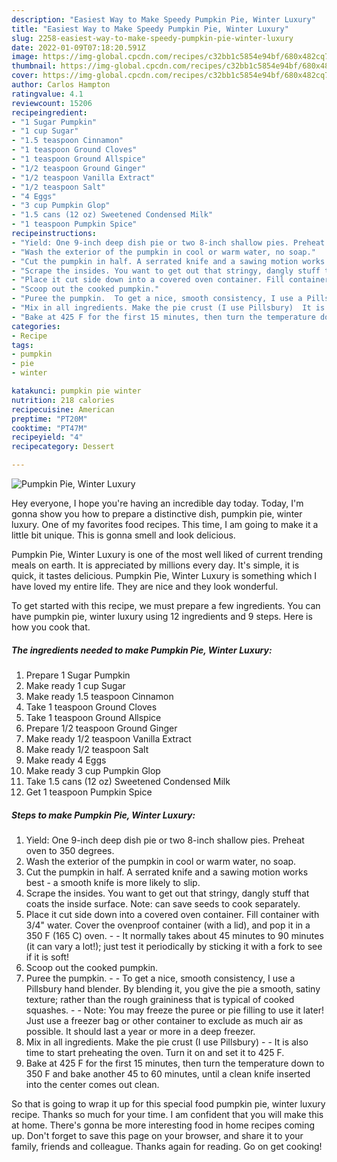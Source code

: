 ```yaml
---
description: "Easiest Way to Make Speedy Pumpkin Pie, Winter Luxury"
title: "Easiest Way to Make Speedy Pumpkin Pie, Winter Luxury"
slug: 2258-easiest-way-to-make-speedy-pumpkin-pie-winter-luxury
date: 2022-01-09T07:18:20.591Z
image: https://img-global.cpcdn.com/recipes/c32bb1c5854e94bf/680x482cq70/pumpkin-pie-winter-luxury-recipe-main-photo.jpg
thumbnail: https://img-global.cpcdn.com/recipes/c32bb1c5854e94bf/680x482cq70/pumpkin-pie-winter-luxury-recipe-main-photo.jpg
cover: https://img-global.cpcdn.com/recipes/c32bb1c5854e94bf/680x482cq70/pumpkin-pie-winter-luxury-recipe-main-photo.jpg
author: Carlos Hampton
ratingvalue: 4.1
reviewcount: 15206
recipeingredient:
- "1 Sugar Pumpkin"
- "1 cup Sugar"
- "1.5 teaspoon Cinnamon"
- "1 teaspoon Ground Cloves"
- "1 teaspoon Ground Allspice"
- "1/2 teaspoon Ground Ginger"
- "1/2 teaspoon Vanilla Extract"
- "1/2 teaspoon Salt"
- "4 Eggs"
- "3 cup Pumpkin Glop"
- "1.5 cans (12 oz) Sweetened Condensed Milk"
- "1 teaspoon Pumpkin Spice"
recipeinstructions:
- "Yield: One 9-inch deep dish pie or two 8-inch shallow pies. Preheat oven to 350 degrees."
- "Wash the exterior of the pumpkin in cool or warm water, no soap."
- "Cut the pumpkin in half. A serrated knife and a sawing motion works best - a smooth knife is more likely to slip."
- "Scrape the insides. You want to get out that stringy, dangly stuff that coats the inside surface. Note: can save seeds to cook separately."
- "Place it cut side down into a covered oven container. Fill container with 3/4&#34; water. Cover the ovenproof container (with a lid), and pop it in a 350 F (165 C) oven.   It normally takes about 45 minutes to 90 minutes (it can vary a lot!); just test it periodically by sticking it with a fork to see if it is soft!"
- "Scoop out the cooked pumpkin."
- "Puree the pumpkin.  To get a nice, smooth consistency, I use a Pillsbury hand blender. By blending it, you give the pie a smooth, satiny texture; rather than the rough graininess that is typical of cooked squashes.  Note: You may freeze the puree or pie filling to use it later! Just use a freezer bag or other container to exclude as much air as possible. It should last a year or more in a deep freezer."
- "Mix in all ingredients. Make the pie crust (I use Pillsbury)  It is also time to start preheating the oven. Turn it on and set it to 425 F."
- "Bake at 425 F for the first 15 minutes, then turn the temperature down to 350 F and bake another 45 to 60 minutes, until a clean knife inserted into the center comes out clean."
categories:
- Recipe
tags:
- pumpkin
- pie
- winter

katakunci: pumpkin pie winter 
nutrition: 218 calories
recipecuisine: American
preptime: "PT20M"
cooktime: "PT47M"
recipeyield: "4"
recipecategory: Dessert

---
```



![Pumpkin Pie, Winter Luxury](https://img-global.cpcdn.com/recipes/c32bb1c5854e94bf/680x482cq70/pumpkin-pie-winter-luxury-recipe-main-photo.jpg)

Hey everyone, I hope you're having an incredible day today. Today, I'm gonna show you how to prepare a distinctive dish, pumpkin pie, winter luxury. One of my favorites food recipes. This time, I am going to make it a little bit unique. This is gonna smell and look delicious.



Pumpkin Pie, Winter Luxury is one of the most well liked of current trending meals on earth. It is appreciated by millions every day. It's simple, it is quick, it tastes delicious. Pumpkin Pie, Winter Luxury is something which I have loved my entire life. They are nice and they look wonderful.


To get started with this recipe, we must prepare a few ingredients. You can have pumpkin pie, winter luxury using 12 ingredients and 9 steps. Here is how you cook that.

<!--inarticleads1-->

##### The ingredients needed to make Pumpkin Pie, Winter Luxury:

1. Prepare 1 Sugar Pumpkin
1. Make ready 1 cup Sugar
1. Make ready 1.5 teaspoon Cinnamon
1. Take 1 teaspoon Ground Cloves
1. Take 1 teaspoon Ground Allspice
1. Prepare 1/2 teaspoon Ground Ginger
1. Make ready 1/2 teaspoon Vanilla Extract
1. Make ready 1/2 teaspoon Salt
1. Make ready 4 Eggs
1. Make ready 3 cup Pumpkin Glop
1. Take 1.5 cans (12 oz) Sweetened Condensed Milk
1. Get 1 teaspoon Pumpkin Spice




<!--inarticleads2-->

##### Steps to make Pumpkin Pie, Winter Luxury:

1. Yield: One 9-inch deep dish pie or two 8-inch shallow pies. Preheat oven to 350 degrees.
1. Wash the exterior of the pumpkin in cool or warm water, no soap.
1. Cut the pumpkin in half. A serrated knife and a sawing motion works best - a smooth knife is more likely to slip.
1. Scrape the insides. You want to get out that stringy, dangly stuff that coats the inside surface. Note: can save seeds to cook separately.
1. Place it cut side down into a covered oven container. Fill container with 3/4&#34; water. Cover the ovenproof container (with a lid), and pop it in a 350 F (165 C) oven.  -  - It normally takes about 45 minutes to 90 minutes (it can vary a lot!); just test it periodically by sticking it with a fork to see if it is soft!
1. Scoop out the cooked pumpkin.
1. Puree the pumpkin. -  - To get a nice, smooth consistency, I use a Pillsbury hand blender. By blending it, you give the pie a smooth, satiny texture; rather than the rough graininess that is typical of cooked squashes. -  - Note: You may freeze the puree or pie filling to use it later! Just use a freezer bag or other container to exclude as much air as possible. It should last a year or more in a deep freezer.
1. Mix in all ingredients. Make the pie crust (I use Pillsbury) -  - It is also time to start preheating the oven. Turn it on and set it to 425 F.
1. Bake at 425 F for the first 15 minutes, then turn the temperature down to 350 F and bake another 45 to 60 minutes, until a clean knife inserted into the center comes out clean.




So that is going to wrap it up for this special food pumpkin pie, winter luxury recipe. Thanks so much for your time. I am confident that you will make this at home. There's gonna be more interesting food in home recipes coming up. Don't forget to save this page on your browser, and share it to your family, friends and colleague. Thanks again for reading. Go on get cooking!
